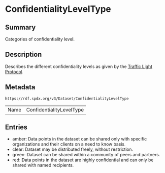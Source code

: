 <!-- Automatically generated by spec-parser v2.0.0 on 2024-01-12T14:00:21.817658+00:00 -->
<!-- SPDX-License-Identifier: Community-Spec-1.0 -->

# ConfidentialityLevelType

## Summary

Categories of confidentiality level.


## Description

Describes the different confidentiality levels as given by the [Traffic Light Protocol](https://en.wikipedia.org/wiki/Traffic_Light_Protocol).


## Metadata

`https://rdf.spdx.org/v3/Dataset/ConfidentialityLevelType`


| | |
|---|---|
| Name | ConfidentialityLevelType |




## Entries

- amber: Data points in the dataset can be shared only with specific organizations and their clients on a need to know basis.
- clear: Dataset may be distributed freely, without restriction.
- green: Dataset can be shared within a community of peers and partners.
- red: Data points in the dataset are highly confidential and can only be shared with named recipients.

